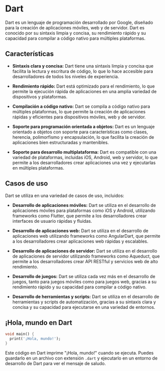 # Dart

Dart es un lenguaje de programación desarrollado por Google, diseñado para la creación de aplicaciones móviles, web y de servidor. Dart es conocido por su sintaxis limpia y concisa, su rendimiento rápido y su capacidad para compilar a código nativo para múltiples plataformas.

## Características

- **Sintaxis clara y concisa:** Dart tiene una sintaxis limpia y concisa que facilita la lectura y escritura de código, lo que lo hace accesible para desarrolladores de todos los niveles de experiencia.

- **Rendimiento rápido:** Dart está optimizado para el rendimiento, lo que permite la ejecución rápida de aplicaciones en una amplia variedad de dispositivos y plataformas.

- **Compilación a código nativo:** Dart se compila a código nativo para múltiples plataformas, lo que permite la creación de aplicaciones rápidas y eficientes para dispositivos móviles, web y de servidor.

- **Soporte para programación orientada a objetos:** Dart es un lenguaje orientado a objetos con soporte para características como clases, herencia, polimorfismo y encapsulación, lo que facilita la creación de aplicaciones bien estructuradas y mantenibles.

- **Soporte para desarrollo multiplataforma:** Dart es compatible con una variedad de plataformas, incluidas iOS, Android, web y servidor, lo que permite a los desarrolladores crear aplicaciones una vez y ejecutarlas en múltiples plataformas.

## Casos de uso

Dart se utiliza en una variedad de casos de uso, incluidos:

- **Desarrollo de aplicaciones móviles:** Dart se utiliza en el desarrollo de aplicaciones móviles para plataformas como iOS y Android, utilizando frameworks como Flutter, que permite a los desarrolladores crear interfaces de usuario rápidas y fluidas.

- **Desarrollo de aplicaciones web:** Dart se utiliza en el desarrollo de aplicaciones web utilizando frameworks como AngularDart, que permite a los desarrolladores crear aplicaciones web rápidas y escalables.

- **Desarrollo de aplicaciones de servidor:** Dart se utiliza en el desarrollo de aplicaciones de servidor utilizando frameworks como Aqueduct, que permite a los desarrolladores crear API RESTful y servicios web de alto rendimiento.

- **Desarrollo de juegos:** Dart se utiliza cada vez más en el desarrollo de juegos, tanto para juegos móviles como para juegos web, gracias a su rendimiento rápido y su capacidad para compilar a código nativo.

- **Desarrollo de herramientas y scripts:** Dart se utiliza en el desarrollo de herramientas y scripts de automatización, gracias a su sintaxis clara y concisa y su capacidad para ejecutarse en una variedad de entornos.

## ¡Hola, mundo en Dart

```dart
void main() {
  print('¡Hola, mundo!');
}
```

Este código en Dart imprime "¡Hola, mundo!" cuando se ejecuta. Puedes guardarlo en un archivo con extensión `.dart` y ejecutarlo en un entorno de desarrollo de Dart para ver el mensaje de saludo.